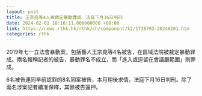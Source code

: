 ```yaml
---
layout: post
title: 王宗堯等4人被裁定暴動罪成　法庭下月16日判刑
date: 2024-02-01 18:16:11.000000000 +08:00
link: https://news.rthk.hk/rthk/ch/component/k2/1738793-20240201.htm
categories: rthk
---
```


2019年七一立法會暴動案，包括藝人王宗堯等4名被告，在區域法院被裁定暴動罪成。兩名報稱記者的被告，暴動罪名不成立，而「進入或逗留在會議廳範圍」則罪成。

6名被告連同早前認罪的8名同案被告，本月稍後求情，法庭下月16日判刑。除了兩名涉案記者續准保釋，其餘被告還押。

